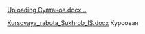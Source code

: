 [Uploading Султанов.docx…]()


[Kursovaya_rabota_Sukhrob_IS.docx](https://github.com/Sultanov7/Data-Base/files/11404559/Kursovaya_rabota_Sukhrob_IS.docx) Курсовая

